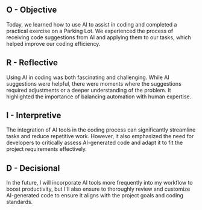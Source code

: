 ## O - Objective
Today, we learned how to use AI to assist in coding and completed a practical exercise on a Parking Lot. We experienced the process of receiving code suggestions from AI and applying them to our tasks, which helped improve our coding efficiency.

## R - Reflective
Using AI in coding was both fascinating and challenging. While AI suggestions were helpful, there were moments where the suggestions required adjustments or a deeper understanding of the problem. It highlighted the importance of balancing automation with human expertise.

## I - Interpretive
The integration of AI tools in the coding process can significantly streamline tasks and reduce repetitive work. However, it also emphasized the need for developers to critically assess AI-generated code and adapt it to fit the project requirements effectively.

## D - Decisional
In the future, I will incorporate AI tools more frequently into my workflow to boost productivity, but I'll also ensure to thoroughly review and customize AI-generated code to ensure it aligns with the project goals and coding standards.
